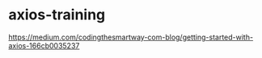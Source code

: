 # axios-training
https://medium.com/codingthesmartway-com-blog/getting-started-with-axios-166cb0035237